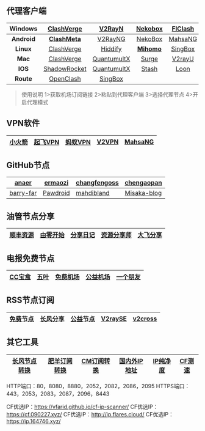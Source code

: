 ## 代理客户端

| **Windows** | **[ClashVerge](https://github.com/clash-verge-rev/clash-verge-rev/releases/)** |      [V2RayN](https://github.com/2dust/v2rayN/releases)      |  [Nekobox](https://github.com/MatsuriDayo/nekoray/releases)  |  [FlClash](https://github.com/chen08209/FlClash/releases)  | [Pandora](https://github.com/snakem982/Pandora-Box/releases) |  [Furious](https://github.com/LorenEteval/Furious/releases)  |
| :---------: | :----------------------------------------------------------: | :----------------------------------------------------------: | :----------------------------------------------------------: | :--------------------------------------------------------: | :----------------------------------------------------------: | :----------------------------------------------------------: |
| **Android** | **[ClashMeta](https://github.com/MetaCubeX/ClashMetaForAndroid/releases/)** |     [V2RayNG](https://github.com/2dust/v2rayNG/releases)     | [NekoBox](https://github.com/MatsuriDayo/NekoBoxForAndroid/releases) | [MahsaNG](https://github.com/GFW-knocker/MahsaNG/releases) |     [Karing](https://github.com/KaringX/karing/releases)     |   [Exclave](https://github.com/dyhkwong/Exclave/releases)    |
|  **Linux**  | [ClashVerge](https://github.com/clash-verge-rev/clash-verge-rev/releases/) | [Hiddify](https://github.com/hiddify/hiddify-next/releases)  | **[Mihomo](https://github.com/pompurin404/mihomo-party/releases/)** | [SingBox](https://github.com/SagerNet/sing-box/releases/)  |  [Nekobox](https://github.com/MatsuriDayo/nekoray/releases)  |                                                              |
|   **Mac**   | [ClashVerge](https://github.com/clash-verge-rev/clash-verge-rev/releases/) | [QuantumultX](https://apps.apple.com/us/app/quantumult-x/id1443988620) |             [Surge](https://nssurge.com/buy_now)             |     [V2rayU](https://github.com/yanue/V2rayU/releases)     | **[Mihomo](https://github.com/pompurin404/mihomo-party/releases/)** |                                                              |
|   **IOS**   | [ShadowRocket](https://apps.apple.com/us/app/shadowrocket/id932747118) | [QuantumultX](https://apps.apple.com/us/app/quantumult-x/id1443988620?l=zh) | [Stash](https://apps.apple.com/us/app/stash-rule-based-proxy/id1596063349?l=zh-Hans-CN&platform=iphone) |  [Loon](https://apps.apple.com/us/app/loon/id1373567447)   | **[SingBox](https://apps.apple.com/us/app/sing-box/id6451272673?platform=mac)** | [Potatso](https://apps.apple.com/us/app/potatso/id1239860606) |
|  **Route**  | [OpenClash](https://github.com/vernesong/OpenClash/releases) |  [SingBox](https://github.com/SagerNet/sing-box/releases/)   |                                                              |                                                            |                                                              |                                                              |

> 使用说明
> 1>获取机场订阅链接
> 2>粘贴到代理客户端
> 3>选择代理节点
> 4>开启代理模式

## VPN软件

| [小火箭](https://play.google.com/store/apps/details?id=rocket.service.super&hl=zh) | [起飞VPN](https://play.google.com/store/apps/details?id=com.ambrose.overwall&hl=zh) | [蚂蚁VPN](https://play.google.com/store/apps/details?id=com.mayi.xiaoyi&hl=zh) | [V2VPN](https://play.google.com/store/apps/details?id=com.wrongchao.v2vpn&hl=zh) | [MahsaNG](https://play.google.com/store/apps/details?id=com.MahsaNet.MahsaNG&hl=zh) |
| ------------------------------------------------------------ | ------------------------------------------------------------ | ------------------------------------------------------------ | ------------------------------------------------------------ | ------------------------------------------------------------ |

## GitHub节点

| [anaer](https://github.com/anaer/Sub)                   | [ermaozi](https://github.com/ermaozi/get_subscribe)  | [changfengoss](https://github.com/changfengoss/pub/tree/main/data) | [chengaopan](https://github.com/chengaopan/AutoMergePublicNodes/blob/master/list_result.csv) |
| ------------------------------------------------------- | ---------------------------------------------------- | ------------------------------------------------------------ | ------------------------------------------------------------ |
| [barry-far](https://github.com/barry-far/V2ray-Configs) | [Pawdroid](https://github.com/Pawdroid/Free-servers) | [mahdibland](https://github.com/mahdibland/V2RayAggregator)  | [Misaka-blog](https://github.com/Misaka-blog/chromego_merge) |

## 油管节点分享

| [顺丰资源](https://www.youtube.com/@SFZY666/videos) | [由零开始](https://www.youtube.com/@blue-Youtube/videos) | [分享日记](https://www.youtube.com/@fxrj/videos) | [资源分享师](https://www.youtube.com/@ZYFXS/videos) | [大飞分享](https://www.youtube.com/@DaFly_Node) |
| --------------------------------------------------- | -------------------------------------------------------- | ------------------------------------------------ | --------------------------------------------------- | ----------------------------------------------- |

## 电报免费节点

| [CC宝盒](https://t.me/ccbaohe) | [五叶](https://t.me/hkaa0) | [免费机场](https://t.me/Free166) | [公益机场](https://t.me/go4sharing) | [一个朋友](https://t.me/sxtnbhz) |
| ------------------------------ | -------------------------- | -------------------------------- | ----------------------------------- | -------------------------------- |

## RSS节点订阅

| [免费节点](https://telegeam.github.io/clashv2rayshare/feed.xml) | [长风分享](https://www.cfmem.com/feeds/posts/default) | [公益节点](https://clashgithub.com/feed) | [V2raySE](https://v2rayse.com/) | [v2cross](https://v2cross.com/feed) |
| ------------------------------------------------------------ | ----------------------------------------------------- | ---------------------------------------- | ------------------------------- | ----------------------------------- |

## 其它工具

| [长风节点转换](https://v2rayse.com/node-convert/) | [肥羊订阅转换](https://suburl.v1.mk/) | [CM订阅转换](https://sub.fxxk.dedyn.io/) | [国内外IP地址](http://ip125.com/) | [IP纯净度](https://whoer.net/zh) | [CF测速](https://speed.cloudflare.com/) |
| ------------------------------------------------- | ------------------------------------- | ---------------------------------------- | --------------------------------- | -------------------------------- | --------------------------------------- |

HTTP端口：80，8080，8880，2052，2082，2086，2095
HTTPS端口：443，2053，2083，2087，2096，8443

CF优选IP：https://vfarid.github.io/cf-ip-scanner/
CF优选IP：https://cf.090227.xyz/
CF优选IP：http://ip.flares.cloud/
CF优选IP：https://ip.164746.xyz/
